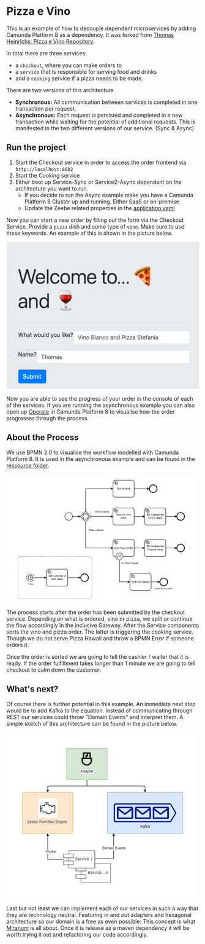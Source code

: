 # Pizza e Vino
This is an example of how to decouple dependent microservices by adding Camunda Platform 8 as a dependency.
It was forked from [Thomas Heinrichs: Pizza e Vino Repository](https://github.com/Hafflgav/pizza-e-vino).

In total there are three services:
* a ``checkout``, where you can make orders to 
* a ``service`` that is responsible for serving food and drinks
* and a ``cooking`` service if a pizza needs to be made.

There are two versions of this architecture
 * **Synchronous:** All communication between services is completed in one transaction per request.
 * **Asynchronous:** Each request is persisted and completed in a new transaction while waiting for the potential of additional requests.
This is manifested in the two different versions of our service. (Sync & Async)

## Run the project 
1. Start the Checkout service in order to access the order frontend via ``http://localhost:8082`` 
2. Start the Cooking service
3. Either boot up Service-Sync or Service2-Async dependent on the architecture you want to run. 
    - If you decide to run the Async example make you have a Camunda Platform 8 Cluster up and running. Either SaaS or on-premise 
    - Update the Zeebe related properties in the [application.yaml](service-async/src/main/resources/application.yaml)

Now you can start a new order by filling out the form via the Checkout Service. Provide a ``pizza`` dish and some type of ``vino``. 
Make sure to use these keywords. An example of this is shown in the picture below. 

![Pizza e Vino Order](./img/pizza-e-vino.png)

Now you are able to see the progress of your order in the console of each of the services. 
If you are running the asynchronous example you can also open up [Operate](https://docs.camunda.io/docs/components/operate/userguide/basic-operate-navigation/) 
in Camunda Platform 8 to visualise how the order progresses through the process.

## About the Process
We use BPMN 2.0 to visualise the workflow modelled with Camunda Platform 8. It is used in the asynchronous example and can be found in the 
[ressource folder](service-async/src/main/resources/howAreYou.bpmn). 

![BPMN Process](./img/process.png)
The process starts after the order has been submitted by the checkout service. Depending on what is ordered, vino or pizza, we split or continue 
the flow accordingly in the inclusive Gateway. After the Service components sorts the vino and pizza order. The latter is triggering the cooking 
service. Though we do not serve Pizza Hawaii and throw a BPMN Error if someone orders it. 

Once the order is sorted we are going to tell the cashier / waiter that it is ready. If the order fulfillment takes longer than 1 minute we are
going to tell checkout to calm down the customer.

## What's next? 
Of course there is further potential in this example. An immediate next step would be to add Kafka to the equation. Instead of communicating through REST 
our services could throw "Domain Events" and interpret them. A simple sketch of this architecture can be found in the picture below. 

![Bringing Kafka into the equation](./img/Kafka.png)

Last but not least we can implement each of our services in such a way that they are technology neutral. Featuring in and out adapters and hexagonal 
architecture so our domain is a free as even possible. This concept is what [Miranum](https://miranum.com) is all about. Once it is release as a maven 
dependency it will be worth trying it out and refactoring our code accordingly. 

